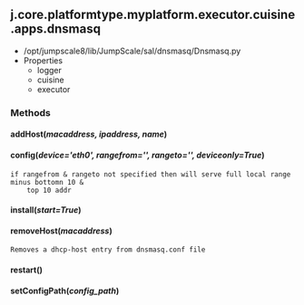 <!-- toc -->
## j.core.platformtype.myplatform.executor.cuisine.apps.dnsmasq

- /opt/jumpscale8/lib/JumpScale/sal/dnsmasq/Dnsmasq.py
- Properties
    - logger
    - cuisine
    - executor

### Methods

#### addHost(*macaddress, ipaddress, name*) 

#### config(*device='eth0', rangefrom='', rangeto='', deviceonly=True*) 

```
if rangefrom & rangeto not specified then will serve full local range minus bottomn 10 &
    top 10 addr

```

#### install(*start=True*) 

#### removeHost(*macaddress*) 

```
Removes a dhcp-host entry from dnsmasq.conf file

```

#### restart() 

#### setConfigPath(*config_path*) 


